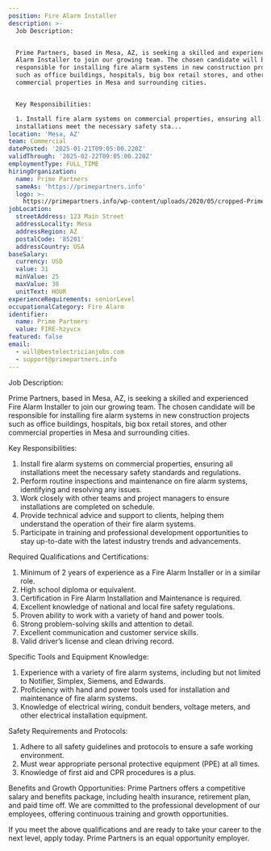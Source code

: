 ```yaml
---
position: Fire Alarm Installer
description: >-
  Job Description:


  Prime Partners, based in Mesa, AZ, is seeking a skilled and experienced Fire
  Alarm Installer to join our growing team. The chosen candidate will be
  responsible for installing fire alarm systems in new construction projects
  such as office buildings, hospitals, big box retail stores, and other
  commercial properties in Mesa and surrounding cities.


  Key Responsibilities:

  1. Install fire alarm systems on commercial properties, ensuring all
  installations meet the necessary safety sta...
location: 'Mesa, AZ'
team: Commercial
datePosted: '2025-01-21T09:05:00.220Z'
validThrough: '2025-02-22T09:05:00.220Z'
employmentType: FULL_TIME
hiringOrganization:
  name: Prime Partners
  sameAs: 'https://primepartners.info'
  logo: >-
    https://primepartners.info/wp-content/uploads/2020/05/cropped-Prime-Partners-Logo-NO-BG-1-1.png
jobLocation:
  streetAddress: 123 Main Street
  addressLocality: Mesa
  addressRegion: AZ
  postalCode: '85201'
  addressCountry: USA
baseSalary:
  currency: USD
  value: 31
  minValue: 25
  maxValue: 38
  unitText: HOUR
experienceRequirements: seniorLevel
occupationalCategory: Fire Alarm
identifier:
  name: Prime Partners
  value: FIRE-hzyvcx
featured: false
email:
  - will@bestelectricianjobs.com
  - support@primepartners.info
---
```




Job Description:

Prime Partners, based in Mesa, AZ, is seeking a skilled and experienced Fire Alarm Installer to join our growing team. The chosen candidate will be responsible for installing fire alarm systems in new construction projects such as office buildings, hospitals, big box retail stores, and other commercial properties in Mesa and surrounding cities.

Key Responsibilities:
1. Install fire alarm systems on commercial properties, ensuring all installations meet the necessary safety standards and regulations.
2. Perform routine inspections and maintenance on fire alarm systems, identifying and resolving any issues.
3. Work closely with other teams and project managers to ensure installations are completed on schedule.
4. Provide technical advice and support to clients, helping them understand the operation of their fire alarm systems.
5. Participate in training and professional development opportunities to stay up-to-date with the latest industry trends and advancements.

Required Qualifications and Certifications:
1. Minimum of 2 years of experience as a Fire Alarm Installer or in a similar role.
2. High school diploma or equivalent. 
3. Certification in Fire Alarm Installation and Maintenance is required.
4. Excellent knowledge of national and local fire safety regulations.
5. Proven ability to work with a variety of hand and power tools.
6. Strong problem-solving skills and attention to detail.
7. Excellent communication and customer service skills.
8. Valid driver’s license and clean driving record.

Specific Tools and Equipment Knowledge:
1. Experience with a variety of fire alarm systems, including but not limited to Notifier, Simplex, Siemens, and Edwards.
2. Proficiency with hand and power tools used for installation and maintenance of fire alarm systems.
3. Knowledge of electrical wiring, conduit benders, voltage meters, and other electrical installation equipment.

Safety Requirements and Protocols:
1. Adhere to all safety guidelines and protocols to ensure a safe working environment.
2. Must wear appropriate personal protective equipment (PPE) at all times.
3. Knowledge of first aid and CPR procedures is a plus.

Benefits and Growth Opportunities:
Prime Partners offers a competitive salary and benefits package, including health insurance, retirement plan, and paid time off. We are committed to the professional development of our employees, offering continuous training and growth opportunities. 

If you meet the above qualifications and are ready to take your career to the next level, apply today. Prime Partners is an equal opportunity employer.
